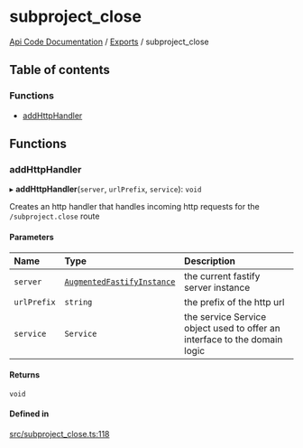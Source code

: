 # subproject\_close
 
[Api Code Documentation](../README.md) / [Exports](../modules.md) / subproject\_close

## Table of contents

### Functions

- [addHttpHandler](subproject_close.md#addhttphandler)

## Functions

### addHttpHandler

▸ **addHttpHandler**(`server`, `urlPrefix`, `service`): `void`

Creates an http handler that handles incoming http requests for the `/subproject.close` route

#### Parameters

| Name | Type | Description |
| :------ | :------ | :------ |
| `server` | [`AugmentedFastifyInstance`](../interfaces/types.AugmentedFastifyInstance.md) | the current fastify server instance |
| `urlPrefix` | `string` | the prefix of the http url |
| `service` | `Service` | the service Service object used to offer an interface to the domain logic |

#### Returns

`void`

#### Defined in

[src/subproject_close.ts:118](https://github.com/openkfw/TruBudget/blob/422cbec/api/src/subproject_close.ts#L118)
